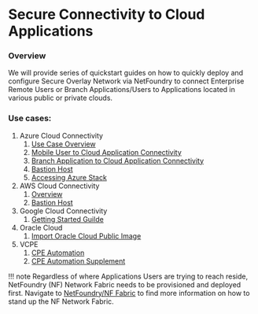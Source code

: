 # Secure Connectivity to Cloud Applications
### Overview
We will provide series of quickstart guides on how to quickly deploy and configure Secure Overlay Network via NetFoundry to connect Enterprise Remote Users or Branch Applications/Users to Applications located in various public or private clouds.

### Use cases:
1. Azure Cloud Connectivity
    1. [Use Case Overview](azure/intro.md)
    1. [Mobile User to Cloud Application Connectivity](azure/connectUser2App.md)
    1. [Branch Application to Cloud Application Connectivity](azure/connectApp2App.md)
    1. [Bastion Host](azure/azure-bastion.md)
    1. [Accessing Azure Stack](azure/accessing-azure-stack.md)
1. AWS Cloud Connectivity
    1. [Overview](aws/intro.md)
    1. [Bastion Host](aws/aws-bastion.md)
1. Google Cloud Connectivity
    1. [Getting Started Guilde](gcp/getting-started.md)
1. Oracle Cloud
    1. [Import Oracle Cloud Public Image](ocp/image-import.md)
1. VCPE
    1. [CPE Automation](vcpe/cpe-automation.md)
    1. [CPE Automation Supplement](vcpe/cpe-automation-supplement.md)


!!! note
    Regardless of where Applications Users are trying to reach reside, NetFoundry (NF) Network Fabric needs to be provisioned and deployed first.
    Navigate to [NetFoundry/NF Fabric](netfoundry/intro.md) to find more information on how to stand up the NF Network Fabric.
